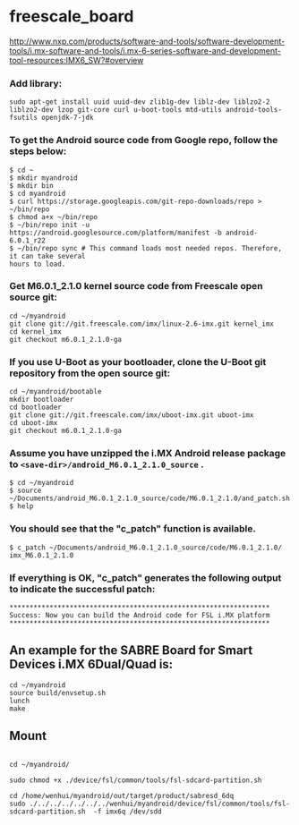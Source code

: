 # freescale_board


http://www.nxp.com/products/software-and-tools/software-development-tools/i.mx-software-and-tools/i.mx-6-series-software-and-development-tool-resources:IMX6_SW?#overview

### Add library: 

```
sudo apt-get install uuid uuid-dev zlib1g-dev liblz-dev liblzo2-2 liblzo2-dev lzop git-core curl u-boot-tools mtd-utils android-tools-fsutils openjdk-7-jdk

```

### To get the Android source code from Google repo, follow the steps below:
```
$ cd ~
$ mkdir myandroid
$ mkdir bin
$ cd myandroid
$ curl https://storage.googleapis.com/git-repo-downloads/repo > ~/bin/repo
$ chmod a+x ~/bin/repo
$ ~/bin/repo init -u https://android.googlesource.com/platform/manifest -b android-6.0.1_r22
$ ~/bin/repo sync # This command loads most needed repos. Therefore, it can take several
hours to load.

```
### Get M6.0.1_2.1.0 kernel source code from Freescale open source git:
```
cd ~/myandroid
git clone git://git.freescale.com/imx/linux-2.6-imx.git kernel_imx
cd kernel_imx
git checkout m6.0.1_2.1.0-ga
```


### If you use U-Boot as your bootloader, clone the U-Boot git repository from the open source git:
```
cd ~/myandroid/bootable
mkdir bootloader
cd bootloader
git clone git://git.freescale.com/imx/uboot-imx.git uboot-imx
cd uboot-imx
git checkout m6.0.1_2.1.0-ga

```


### Assume you have unzipped the i.MX Android release package to `<save-dir>/android_M6.0.1_2.1.0_source` .
```
$ cd ~/myandroid
$ source ~/Documents/android_M6.0.1_2.1.0_source/code/M6.0.1_2.1.0/and_patch.sh
$ help
```
### You should see that the "c_patch" function is available.
```
$ c_patch ~/Documents/android_M6.0.1_2.1.0_source/code/M6.0.1_2.1.0/ imx_M6.0.1_2.1.0

```

### If everything is OK, "c_patch" generates the following output to indicate the successful patch:
```
*****************************************************************
Success: Now you can build the Android code for FSL i.MX platform
*****************************************************************
```

## An example for the SABRE Board for Smart Devices i.MX 6Dual/Quad is:
```
cd ~/myandroid
source build/envsetup.sh
lunch 
make
```
## Mount 

```

cd ~/myandroid/

sudo chmod +x ./device/fsl/common/tools/fsl-sdcard-partition.sh

cd /home/wenhui/myandroid/out/target/product/sabresd_6dq
sudo ./../../../../../../wenhui/myandroid/device/fsl/common/tools/fsl-sdcard-partition.sh  -f imx6q /dev/sdd



```


